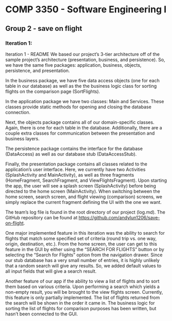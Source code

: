 # COMP 3350 - Software Engineering I
## Group 2 - save on flight

### Iteration 1:
Iteration 1 - README
We based our project’s 3-tier architecture off of the sample project’s architecture (presentation, business, and persistence). So, we have the same five packages: application, business, objects, persistence, and presentation.
 
In the business package, we have five data access objects (one for each table in our database) as well as the the business logic class for sorting flights on the comparison page (SortFlights).
 
In the application package we have two classes: Main and Services. These classes provide static methods for opening and closing the database connection.
 
Next, the objects package contains all of our domain-specific classes. Again, there is one for each table in the database. Additionally, there are a couple extra classes for communication between the presentation and business layers.
 
The persistence package contains the interface for the database (DataAccess) as well as our database stub (DataAccessStub).
 
Finally, the presentation package contains all classes related to the application’s user interface. Here, we currently have two Activities (SplashActivity and MainActivity), as well as three fragments (HomeFragment, SearchFragment, and ViewFlightsFragment). Upon starting the app, the user will see a splash screen (SplashActivity) before being directed to the home screen (MainActivity). When switching between the home screen, search screen, and flight viewing (comparison) screens, we simply replace the current fragment defining the UI with the one we want.
 
The team’s log file is found in the root directory of our project (log.md). The GitHub repository can be found at https://github.com/andylun1206/save-on-flight.
 
One major implemented feature in this iteration was the ability to search for flights that match some specified set of criteria (round trip vs. one way, origin, destination, etc.). From the home screen, the user can get to this feature in the GUI by either using the “SEARCH FOR FLIGHTS” button or by selecting the “Search for Flights” option from the navigation drawer. Since our stub database has a very small number of entries, it is highly unlikely that a random search will give any results. So, we added default values to all input fields that will give a search result.
 
Another feature of our app if the ability to view a list of flights and to sort them based on various criteria. Upon performing a search which yields a non-empty result, you will be brought to the view flights screen. Currently, this feature is only partially implemented. The list of flights returned from the search will be shown in the order it came in. The business logic for sorting the list of flights for comparison purposes has been written, but hasn’t been connected to the GUI.

